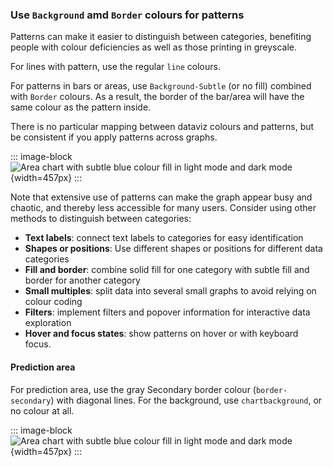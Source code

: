 ### Use `Background` amd `Border` colours for patterns

Patterns can make it easier to distinguish between categories, benefiting people with colour deficiencies as well as those printing in greyscale. 

For lines with pattern, use the regular `line` colours.  

For patterns in bars or areas, use `Background-Subtle` (or no fill) combined with `Border` colours. As a result, the border of the bar/area will have the same colour as the pattern inside.

There is no particular mapping between dataviz colours and patterns, but be consistent if you apply patterns across graphs.

::: image-block
![Area chart with subtle blue colour fill in light mode and dark mode](/foundations/dataviz/element-pattern.png){width=457px}
:::

Note that extensive use of patterns can make the graph appear busy and chaotic, and thereby less accessible for many users. 
Consider using other methods to distinguish between categories:
- **Text labels**: connect text labels to categories for easy identification
- **Shapes or positions**: Use different shapes or positions for different data categories
- **Fill and border**: combine solid fill for one category with subtle fill and border for another category
- **Small multiples**: split data into several small graphs to avoid relying on colour coding
- **Filters**: implement filters and popover information for interactive data exploration
- **Hover and focus states**: show patterns on hover or with keyboard focus.

#### Prediction area
For prediction area, use the gray Secondary border colour (`border-secondary`) with diagonal lines. For the background, use `chartbackground`, or no colour at all.

::: image-block
![Area chart with subtle blue colour fill in light mode and dark mode](/foundations/dataviz/element-pattern-prediction.png){width=457px}
:::

